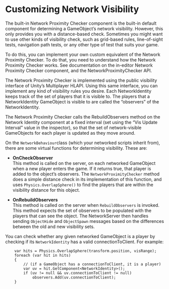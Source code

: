 # Customizing Network Visibility

The built-in Network Proximity Checker component is the built-in default component for determining a GameObject’s network visibility. However, this only provides you with a distance-based check. Sometimes you might want to use other kinds of visibility check, such as grid-based rules, line-of-sight tests, navigation path tests, or any other type of test that suits your game.

To do this, you can implement your own custom equivalent of the Network Proximity Checker. To do that, you need to understand how the Network Proximity Checker works. See documentation on the in-editor Network Proximity Checker component, and the NetworkProximityChecker API.

The Network Proximity Checker is implemented using the public visibility interface of Unity’s Multiplayer HLAPI. Using this same interface, you can implement any kind of visibility rules you desire. Each NetworkIdentity  
 keeps track of the set of players that it is visible to. The players that a NetworkIdentity GameObject is visible to are called the “observers” of the NetworkIdentity.

The Network Proximity Checker calls the RebuildObservers method on the Network Identity component at a fixed interval (set using the “Vis Update Interval” value in the inspector), so that the set of network-visible GameObjects for each player is updated as they move around.

On the `NetworkBehaviour`class (which your networked scripts inherit from), there are some virtual functions for determining visibility. These are:

-   **OnCheckObserver**  
    This method is called on the server, on each networked GameObject when a new player enters the game. If it returns true, that player is added to the object’s observers. The `NetworkProximityChecker` method does a simple distance check in its implementation of this function, and uses `Physics.OverlapSphere()` to find the players that are within the visibility distance for this object.

-   **OnRebuildObservers**  
    This method is called on the server when `RebuildObservers` is invoked. This method expects the set of observers to be populated with the players that can see the object. The NetworkServer then handles sending `ObjectHide` and `ObjectSpawn` messages based on the differences between the old and new visibility sets.

You can check whether any given networked GameObject is a player by checking if its `NetworkIdentity` has a valid connectionToClient. For example:

```
    var hits = Physics.OverlapSphere(transform.position, visRange);
    foreach (var hit in hits)
    {
        // (if a GameObject has a connectionToClient, it is a player)
        var uv = hit.GetComponent<NetworkIdentity>();
        if (uv != null && uv.connectionToClient != null)
            observers.Add(uv.connectionToClient);
    }
```
